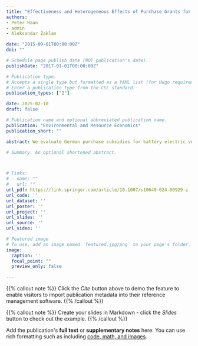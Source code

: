 ```yaml
---
title: "Effectiveness and Heterogeneous Effects of Purchase Grants for Electric Vehicles"
authors:
- Peter Haan
- admin
- Aleksandar Zaklan

date: "2015-09-01T00:00:00Z"
doi: ""

# Schedule page publish date (NOT publication's date).
publishDate: "2017-01-01T00:00:00Z"

# Publication type.
# Accepts a single type but formatted as a YAML list (for Hugo requirements).
# Enter a publication type from the CSL standard.
publication_types: ["2"]

date: 2025-02-10
draft: false

# Publication name and optional abbreviated publication name.
publication: "Environmental and Resource Economics"
publication_short: ""

abstract: We evaluate German purchase subsidies for battery electric vehicles (BEVs) and plug-in hybrid electric vehicles (PHEVs) using data on new vehicle registrations in Germany during 2015-2022. We account for confounding time trends and interacting EU-level CO2 standards using neighboring countries as a control group. We find that 40% of BEV and 25% of PHEV registrations were subsidy-induced. The program had strong distributional effects, with greater uptake in wealthier and greener counties. We estimate implied abatement costs of 870 euro per ton of CO2 for BEVs and 2,470 euro for PHEVs, suggesting that policy makers should re-balance support schemes away from PHEVs.

# Summary. An optional shortened abstract.



# links:
# - name: ""
#   url: ""
url_pdf: https://link.springer.com/article/10.1007/s10640-024-00929-z
url_code: ''
url_dataset: ''
url_poster: ''
url_project: ''
url_slides: ''
url_source: ''
url_video: ''

# Featured image
# To use, add an image named `featured.jpg/png` to your page's folder. 
image:
  caption: ''
  focal_point: ""
  preview_only: false

---
```


{{% callout note %}}
Click the *Cite* button above to demo the feature to enable visitors to import publication metadata into their reference management software.
{{% /callout %}}

{{% callout note %}}
Create your slides in Markdown - click the *Slides* button to check out the example.
{{% /callout %}}

Add the publication's **full text** or **supplementary notes** here. You can use rich formatting such as including [code, math, and images](https://docs.hugoblox.com/content/writing-markdown-latex/).
